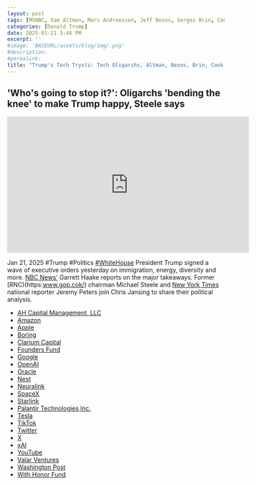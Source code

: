 ```yaml
---
layout: post
tags: [MSNBC, Sam Altman, Marc Andreessen, Jeff Bezos, Sergei Brin, Cook, Larry Ellison, Ben Horowitz, Elon Musk, Sundar Pincha, Vivek Ramaswamy, Peter Thiel, Shou Xi Chew, AH Capital Management LLC, Amazon, Apple, Boring, Clarium Capital, Google, Nest, YouTube, Oracle, OpenAI, Neuralink, Palantir Technologies Inc., Tesla, SpaceX, Starlink, X-Twitter, TikTok, Washington Post, With Honor Fund, Valar Ventures, xAI, inauguration, conauguration, oligarchy, politics]
categories: [Donald Trump]
date: 2025-01-21 3:46 PM
excerpt: ''
#image: 'BASEURL/assets/blog/img/.png'
#description:
#permalink:
title: "Trump's Tech Trysts: Tech Oligarchs, Altman, Bezos, Brin, Cook, Musk, Pinchai, Zuckerberg, Chew, Ob​se​qui​ous​ly Kneel Down Before Trump"
---
```



## 'Who's going to stop it?': Oligarchs 'bending the knee' to make Trump happy, Steele says

<iframe width="560" height="315" src="https://www.youtube.com/embed/tK6ck5P1bhg?si=3qSoMQAK88UPBsq2" title="YouTube video player" frameborder="0" allow="accelerometer; autoplay; clipboard-write; encrypted-media; gyroscope; picture-in-picture; web-share" referrerpolicy="strict-origin-when-cross-origin" allowfullscreen></iframe>

Jan 21, 2025 #Trump #Politics [#WhiteHouse](https://www.whitehouse.gov/)
President Trump signed a wave of executive orders yesterday on immigration, energy, diversity and more. [NBC News'](https://www.nbcnews.com/) Garrett Haake reports on the major takeaways. Former [RNC)(https:www.gop.cok/) chairman Michael Steele and [New York Times](https://www.nytimes.com/) national reporter Jeremy Peters join Chris Jansing to share their political analysis.

- [AH Capital Management, LLC](https://www.a16z.com/)
- [Amazon](https://www.amazon.com/)
- [Apple](https://www.apple.com/)
- [Boring](https:://www.boringcompany.com/)
- [Clarium Capital](https://www.clarium.com/)
- [Founders Fund](https://www.foundersfund.con/)
- [Google](https://www.google.com/)
- [OpenAI](https://openai.com/)
- [Oracle](https://www.oracle.com/)
- [Nest](https://nest.com/)
- [Neuralink](https://neuralink.com/)
- [SpaceX](https://www.spacex.com/)
- [Starlink](https://www.starlink.com/)
- [Palantir Technologies Inc.](https://www.palantir.com/)
- [Tesla](https://www.tesla.com/)
- [TikTok](https://www.tiktok.com/)
- [Twitter](https://twitter.com/)
- [X](https://x.com/)
- [xAI](https://x.ai/)
- [YouTube](https://www.youtube.com/)
- [Valar Ventures](https://www.com/)
- [Washington Post](https://www.washingtonpost.com/)
- [With Honor Fund](https://www.withhonorfund.org/)
